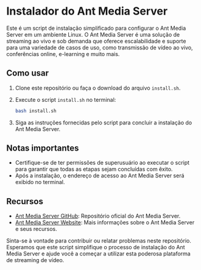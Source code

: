 # Instalador do Ant Media Server

Este é um script de instalação simplificado para configurar o Ant Media Server em um ambiente Linux. O Ant Media Server é uma solução de streaming ao vivo e sob demanda que oferece escalabilidade e suporte para uma variedade de casos de uso, como transmissão de vídeo ao vivo, conferências online, e-learning e muito mais.

## Como usar

1. Clone este repositório ou faça o download do arquivo `install.sh`.
2. Execute o script `install.sh` no terminal:

    ```bash
    bash install.sh
    ```

3. Siga as instruções fornecidas pelo script para concluir a instalação do Ant Media Server.

## Notas importantes

- Certifique-se de ter permissões de superusuário ao executar o script para garantir que todas as etapas sejam concluídas com êxito.
- Após a instalação, o endereço de acesso ao Ant Media Server será exibido no terminal.

## Recursos

- [Ant Media Server GitHub](https://github.com/ant-media/Ant-Media-Server): Repositório oficial do Ant Media Server.
- [Ant Media Server Website](https://antmedia.io/): Mais informações sobre o Ant Media Server e seus recursos.

Sinta-se à vontade para contribuir ou relatar problemas neste repositório. Esperamos que este script simplifique o processo de instalação do Ant Media Server e ajude você a começar a utilizar esta poderosa plataforma de streaming de vídeo.
